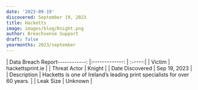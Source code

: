 ```yaml
---
date: '2023-09-19'
discovered: September 19, 2023
title: Hacketts
image: images/blog/Knight.png
author: Breachsense Support
draft: false
yearmonths: 2023/september
---
```


| Data Breach Report------------:     |:-------------:    | :-----:|
| Victim      | hackettsprint.ie      | 
| Threat Actor      | Knight      | 
| Date Discovered      | Sep 19, 2023      | 
| Description      | Hacketts is one of Ireland’s leading print specialists for over 60 years.      | 
| Leak Size      | Unknown      | 

